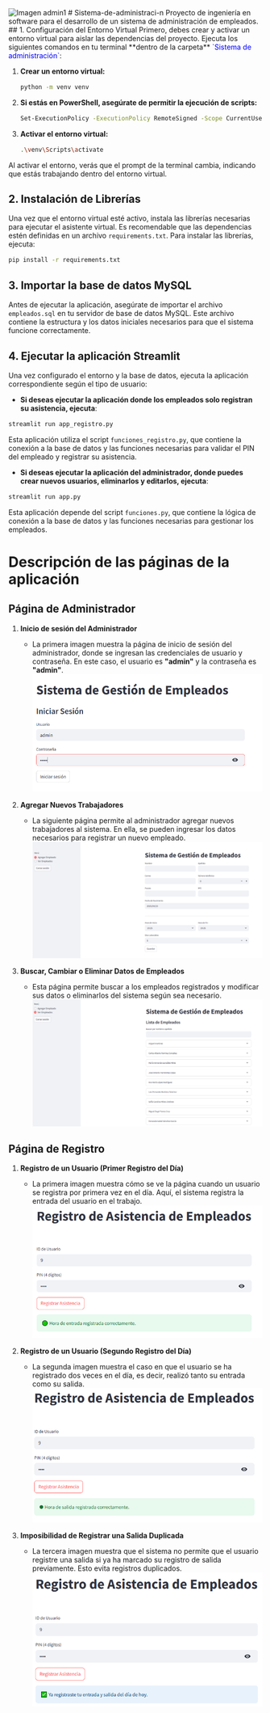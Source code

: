 <img src="admin1.PNG" alt="Imagen admin1" width="300" />
# Sistema-de-administraci-n
Proyecto de ingeniería en software para el desarrollo de un sistema de administración de empleados.
## 1. Configuración del Entorno Virtual
Primero, debes crear y activar un entorno virtual para aislar las dependencias del proyecto. 
Ejecuta los siguientes comandos en tu terminal **dentro de la carpeta** <span style="color:blue">`Sistema de administración`</span>:



1. **Crear un entorno virtual:**
    ```bash
    python -m venv venv
    ```

2. **Si estás en PowerShell, asegúrate de permitir la ejecución de scripts:**
    ```bash
    Set-ExecutionPolicy -ExecutionPolicy RemoteSigned -Scope CurrentUser
    ```

3. **Activar el entorno virtual:**
    ```bash
    .\venv\Scripts\activate
    ```


Al activar el entorno, verás que el prompt de la terminal cambia, indicando que estás trabajando dentro del entorno virtual.

## 2. Instalación de Librerías
Una vez que el entorno virtual esté activo, instala las librerías necesarias para ejecutar el asistente virtual. Es recomendable que las dependencias estén definidas en un archivo `requirements.txt`. Para instalar las librerías, ejecuta:

```bash
pip install -r requirements.txt
```
## 3. Importar la base de datos MySQL

Antes de ejecutar la aplicación, asegúrate de importar el archivo `empleados.sql` en tu servidor de base de datos MySQL. Este archivo contiene la estructura y los datos iniciales necesarios para que el sistema funcione correctamente.

## 4. Ejecutar la aplicación Streamlit

Una vez configurado el entorno y la base de datos, ejecuta la aplicación correspondiente según el tipo de usuario:

- **Si deseas ejecutar la aplicación donde los empleados solo registran su asistencia, ejecuta**:

```bash
streamlit run app_registro.py
```
Esta aplicación utiliza el script `funciones_registro.py`, que contiene la conexión a la base de datos y las funciones necesarias para validar el PIN del empleado y registrar su asistencia.

- **Si deseas ejecutar la aplicación del administrador, donde puedes crear nuevos usuarios, eliminarlos y editarlos, ejecuta**:

```bash
streamlit run app.py
```
Esta aplicación depende del script `funciones.py`, que contiene la lógica de conexión a la base de datos y las funciones necesarias para gestionar los empleados.


# Descripción de las páginas de la aplicación

## Página de Administrador

1. **Inicio de sesión del Administrador**
   - La primera imagen muestra la página de inicio de sesión del administrador, donde se ingresan las credenciales de usuario y contraseña. En este caso, el usuario es **"admin"** y la contraseña es **"admin"**.
   ![Imagen admin1](images/admin1.PNG)

2. **Agregar Nuevos Trabajadores**
   - La siguiente página permite al administrador agregar nuevos trabajadores al sistema. En ella, se pueden ingresar los datos necesarios para registrar un nuevo empleado.
   ![Imagen admin2](images/admin2.PNG)

3. **Buscar, Cambiar o Eliminar Datos de Empleados**
   - Esta página permite buscar a los empleados registrados y modificar sus datos o eliminarlos del sistema según sea necesario.
   ![Imagen admin3](images/admin3.PNG)

## Página de Registro

1. **Registro de un Usuario (Primer Registro del Día)**
   - La primera imagen muestra cómo se ve la página cuando un usuario se registra por primera vez en el día. Aquí, el sistema registra la entrada del usuario en el trabajo.
   ![Imagen registro1](images/registro1.PNG)

2. **Registro de un Usuario (Segundo Registro del Día)**
   - La segunda imagen muestra el caso en que el usuario se ha registrado dos veces en el día, es decir, realizó tanto su entrada como su salida.
   ![Imagen registro2](images/registro2.PNG)

3. **Imposibilidad de Registrar una Salida Duplicada**
   - La tercera imagen muestra que el sistema no permite que el usuario registre una salida si ya ha marcado su registro de salida previamente. Esto evita registros duplicados.
   ![Imagen registro3](images/registro3.PNG)

